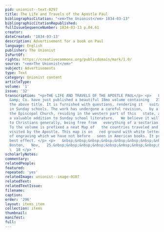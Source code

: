 ```yaml
---
pid: unionist--text-0297
title: The Life and Travels of the Apostle Paul
bibliographicCitation: "<em>The Unionist</em> 1834-03-13"
bibliographicCitationRepublished: 
fullIssueSequenceNumber: 1834-03-13 p.04.61
creator: 
dateCreated: '1834-03-13'
description: Advertisement for a book on Paul
language: English
publisher: The Unionist
IsPartOf: 
rights: https://creativecommons.org/publicdomain/mark/1.0/
source: "<em>The Unionist</em>"
subject: Advertisements
type: Text
category: Unionist content
articleType: 
volume: '1'
issue: '32'
transcription: "<p>THE LIFE AND TRAVELS OF THE APOSTLE PAUL</p> <p>   LILLY, Wait,
  &amp; Co. have just published a beautiful 18mo volume containing   272 pages, with
  the above title. It is furnished with questions, rendering it   suitable for use
  in Sunday schools. The work has undergone a careful revision,   by a clergyman of
  the Episcopal Church, residing in the western part of this   state, and may be considered
  a valuable addition to Sunday school literature.   We believe it will be acceptable
  to Christians generally, being free from   everything of a sectarian character.
  To the volume is prefixed a neat Map of   the countries traveled and the places
  visited by the Apostle. This map is on   red ground with white letters, a style
  of engraving which we have not before   seen in American books. It produces the
  best effect. </p> <p>   &nbsp;&nbsp;&nbsp;&nbsp;&nbsp;&nbsp;&nbsp;&nbsp;&nbsp;&nbsp;&nbsp;
  Boston,   Nov,   25.&nbsp;&nbsp;&nbsp;&nbsp;&nbsp;&nbsp;&nbsp;&nbsp;&nbsp;&nbsp;&nbsp;&nbsp;&nbsp;&nbsp;&nbsp;&nbsp;&nbsp;&nbsp;&nbsp;&nbsp;&nbsp;&nbsp;&nbsp;&nbsp;&nbsp;&nbsp;&nbsp;&nbsp;&nbsp;&nbsp;&nbsp;&nbsp;&nbsp;&nbsp;&nbsp;&nbsp;&nbsp;&nbsp;&nbsp;&nbsp;&nbsp;&nbsp;&nbsp;&nbsp;&nbsp;&nbsp;&nbsp;&nbsp;&nbsp;&nbsp;&nbsp;&nbsp;&nbsp;&nbsp;&nbsp;&nbsp;
  \  18 </p> "
scholarlyNotes: 
commentary: 
relatedPeople: 
featured: 
repeated: 'yes'
relatedImage: unionist--image-0107
relatedText: 
relatedTextIssue: 
filename: 
caption: 
order: '296'
layout: items_item
collection: items
thumbnail: 
manifest: 
full: 
---
```

